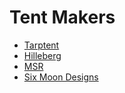 # Tent Makers

* [Tarptent](http://www.tarptent.com)
* [Hilleberg](http://www.hillerberg.com)
* [MSR](https://www.msrgear.com/tents)
* [Six Moon Designs](https://www.sixmoondesigns.com)
